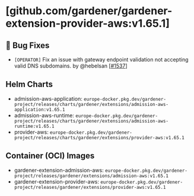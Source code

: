 # [github.com/gardener/gardener-extension-provider-aws:v1.65.1]

## 🐛 Bug Fixes
- `[OPERATOR]` Fix an issue with gateway endpoint validation not accepting valid DNS subdomains. by @hebelsan [[#1537](https://github.com/gardener/gardener-extension-provider-aws/pull/1537)]

## Helm Charts
- admission-aws-application: `europe-docker.pkg.dev/gardener-project/releases/charts/gardener/extensions/admission-aws-application:v1.65.1`
- admission-aws-runtime: `europe-docker.pkg.dev/gardener-project/releases/charts/gardener/extensions/admission-aws-runtime:v1.65.1`
- provider-aws: `europe-docker.pkg.dev/gardener-project/releases/charts/gardener/extensions/provider-aws:v1.65.1`
## Container (OCI) Images
- gardener-extension-admission-aws: `europe-docker.pkg.dev/gardener-project/releases/gardener/extensions/admission-aws:v1.65.1`
- gardener-extension-provider-aws: `europe-docker.pkg.dev/gardener-project/releases/gardener/extensions/provider-aws:v1.65.1`
